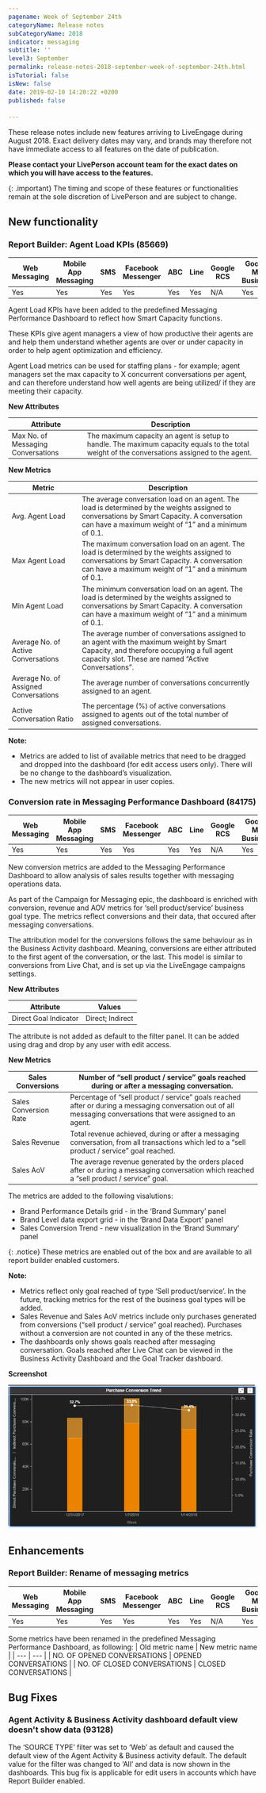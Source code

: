 ```yaml
---
pagename: Week of September 24th
categoryName: Release notes
subCategoryName: 2018
indicator: messaging
subtitle: ''
level3: September
permalink: release-notes-2018-september-week-of-september-24th.html
isTutorial: false
isNew: false
date: 2019-02-10 14:20:22 +0200
published: false

---
```

These release notes include new features arriving to LiveEngage during August 2018. Exact delivery dates may vary, and brands may therefore not have immediate access to all features on the date of publication.

**Please contact your LivePerson account team for the exact dates on which you will have access to the features.**

{: .important}
The timing and scope of these features or functionalities remain at the sole discretion of LivePerson and are subject to change.

## New functionality

### Report Builder: Agent Load KPIs (85669)

<table>
<thead>
<tr class="categoryrow">
<th>Web Messaging</th>
<th>Mobile App Messaging</th>
<th>SMS</th>
<th>Facebook Messenger</th>
<th>ABC</th>
<th>Line</th>
<th>Google RCS</th>
<th>Google My Business</th>
<th>WhatsApp Business</th>
<th>Chat</th>
</tr>
</thead>
<tbody>
<tr>
<td>Yes</td>
<td>Yes</td>
<td>Yes</td>
<td>Yes</td>
<td>Yes</td>
<td>Yes</td>
<td>N/A</td>
<td>Yes</td>
<td>Yes</td>
<td>No</td>
</tr>
</tbody>
</table>

Agent Load KPIs have been added to the predefined Messaging Performance Dashboard to reflect how Smart Capacity functions.

These KPIs give agent managers a view of how productive their agents are and help them understand whether agents are over or under capacity in order to help agent optimization and efficiency.

Agent Load metrics can be used for staffing plans - for example; agent managers set the max capacity to X concurrent conversations per agent, and can therefore understand how well agents are being utilized/ if they are meeting their capacity.

**New Attributes**

| Attribute | Description |
| --- | --- |
| Max No. of Messaging Conversations | The maximum capacity an agent is setup to handle. The maximum capacity equals to the total weight of the conversations assigned to the agent. |

**New Metrics**

| Metric | Description |
| --- | --- |
| Avg. Agent Load | The average conversation load on an agent. The load is determined by the weights assigned to conversations by Smart Capacity. A conversation can have a maximum weight of “1” and a minimum of 0.1. |
| Max Agent Load | The maximum conversation load on an agent. The load is determined by the weights assigned to conversations by Smart Capacity. A conversation can have a maximum weight of “1” and a minimum of 0.1. |
| Min Agent Load | The minimum conversation load on an agent. The load is determined by the weights assigned to conversations by Smart Capacity. A conversation can have a maximum weight of “1” and a minimum of 0.1. |
| Average No. of Active Conversations | The average number of conversations assigned to an agent with the maximum weight by Smart Capacity, and therefore occupying a full agent capacity slot. These are named “Active Conversations”. |
| Average No. of Assigned Conversations | The average number of conversations concurrently assigned to an agent. |
| Active Conversation Ratio | The percentage (%) of active conversations assigned to agents out of the total number of assigned conversations. |

<div class="important">
<b>Note:</b>
<ul>
<li>Metrics are added to list of available metrics that need to be dragged and dropped into the dashboard (for edit access users only). There will be no change to the dashboard’s visualization.</li> <li>The new metrics will not appear in user copies.</li>
</ul>
</div>

### Conversion rate in Messaging Performance Dashboard (84175)

<table>
<thead>
<tr class="categoryrow">
<th>Web Messaging</th>
<th>Mobile App Messaging</th>
<th>SMS</th>
<th>Facebook Messenger</th>
<th>ABC</th>
<th>Line</th>
<th>Google RCS</th>
<th>Google My Business</th>
<th>WhatsApp Business</th>
<th>Chat</th>
</tr>
</thead>
<tbody>
<tr>
<td>Yes</td>
<td>Yes</td>
<td>Yes</td>
<td>Yes</td>
<td>Yes</td>
<td>Yes</td>
<td>N/A</td>
<td>Yes</td>
<td>Yes</td>
<td>No</td>
</tr>
</tbody>
</table>

New conversion metrics are added to the Messaging Performance Dashboard to allow analysis of sales results together with messaging operations data.

As part of the Campaign for Messaging epic, the dashboard is enriched with conversion, revenue and AOV metrics for ‘sell product/service’ business goal type. The metrics reflect conversions and their data, that occured after messaging conversations.

The attribution model for the conversions follows the same behaviour as in the Business Activity dashboard. Meaning, conversions are either attributed to the first agent of the conversation, or the last. This model is similar to conversions from Live Chat, and is set up via the LiveEngage campaigns settings.

**New Attributes**

| Attribute | Values |
| --- | --- |
| Direct Goal Indicator | Direct; Indirect |

The attribute is not added as default to the filter panel. It can be added using drag and drop by any user with edit access.

**New Metrics**

| Sales Conversions | Number of “sell product / service” goals reached during or after a messaging conversation. |
| --- | --- |
| Sales Conversion Rate | Percentage of “sell product / service” goals reached after or during a messaging conversation out of all messaging conversations that were assigned to an agent. |
| Sales Revenue | Total revenue achieved, during or after a messaging conversation, from all transactions which led to a “sell product / service” goal reached. |
| Sales AoV | The average revenue generated by the orders placed after or during a messaging conversation which reached a “sell product / service” goal. |

The metrics are added to the following visalutions:
* Brand Performance Details grid - in the ‘Brand Summary’ panel
* Brand Level data export grid - in the ‘Brand Data Export’ panel
* Sales Conversion Trend - new visualization in the ‘Brand Summary’ panel

{: .notice}
These metrics are enabled out of the box and are available to all report builder enabled customers.

<div class="important">
<b>Note:</b>
<ul>
<li>Metrics reflect only goal reached of type ‘Sell product/service’. In the future, tracking metrics for the rest of the business goal types will be added.</li> <li>Sales Revenue and Sales AoV metrics include only purchases generated from conversions (“sell product / service” goal reached). Purchases without a conversion are not counted in any of the these metrics.</li> <li>The dashboards only shows goals reached after messaging conversation. Goals reached after Live Chat can be viewed in the Business Activity Dashboard and the Goal Tracker dashboard.</li> 
</ul>
</div>


**Screenshot**

![](/img/week-of-september-24th-1.png)

## Enhancements

### Report Builder: Rename of messaging metrics

<table>
<thead>
<tr class="categoryrow">
<th>Web Messaging</th>
<th>Mobile App Messaging</th>
<th>SMS</th>
<th>Facebook Messenger</th>
<th>ABC</th>
<th>Line</th>
<th>Google RCS</th>
<th>Google My Business</th>
<th>WhatsApp Business</th>
<th>Chat</th>
</tr>
</thead>
<tbody>
<tr>
<td>Yes</td>
<td>Yes</td>
<td>Yes</td>
<td>Yes</td>
<td>Yes</td>
<td>Yes</td>
<td>N/A</td>
<td>Yes</td>
<td>Yes</td>
<td>No</td>
</tr>
</tbody>
</table>

Some metrics have been renamed in the predefined Messaging Performance Dashboard, as following:
| Old metric name | New metric name |
| --- | --- |
| NO. OF OPENED CONVERSATIONS | OPENED CONVERSATIONS |
| NO. OF CLOSED CONVERSATIONS | CLOSED CONVERSATIONS |

## Bug Fixes

### Agent Activity & Business Activity dashboard default view doesn't show data (93128)

The ‘SOURCE TYPE’ filter was set to ‘Web’ as default and caused the default view of the Agent Activity & Business activity default. The default value for the filter was changed to ‘All’ and data is now shown in the dashboards. This bug fix is applicable for edit users in accounts which have Report Builder enabled.